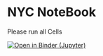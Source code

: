 # NYC NoteBook 
Please run all Cells 

[![Open in Binder (Jupyter)](https://mybinder.org/badge_logo.svg)](https://mybinder.org/v2/gh/youssefabdelwahab/NYC_Shootings_Analysis/b8005ac3e7d67b2542262597a845dd9900e83678?urlpath=lab%2Ftree%2FNYC_Shooting_Analysis.ipynb)


